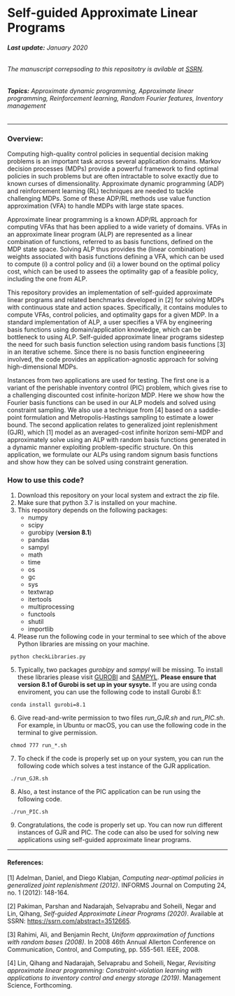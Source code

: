 # Self-guided Approximate Linear Programs
###### **Last update:** January 2020
###### The manuscript correpsoding to this repositotry is avilable at [SSRN](https://ssrn.com/abstract=3512665).
###### **Topics:** Approximate dynamic programming, Approximate linear programming, Reinforcement learning, Random Fourier features, Inventory management
---

### Overview:
Computing high-quality control policies in sequential decision making problems is an important task across several application domains. Markov decision processes (MDPs) provide a powerful framework to find optimal policies in such problems but are often intractable to solve exactly due to known curses of dimensionality. Approximate dynamic programming (ADP) and reinforcement learning (RL) techniques are needed to tackle challenging MDPs. Some of these ADP/RL methods use value function approximation (VFA) to handle MDPs with large state spaces.

Approximate linear programming is a known ADP/RL approach for computing VFAs that has been applied to a wide variety of domains. VFAs in an approximate linear program (ALP) are represented as a linear combination of functions, referred to as basis functions, defined on the MDP state space. Solving ALP thus provides the (linear combination) weights associated with basis functions defining a VFA, which can be used to compute (i) a control policy and (ii) a lower bound on the optimal policy cost, which can be used to assees the optimality gap of a feasible policy, including the one from ALP. 

This repository provides an implementation of self-guided approximate linear programs and related benchmarks developed in [2] for solving MDPs with continuous state and action spaces. Specifically, it contains modules to compute VFAs, control policies, and optimality gaps for a given MDP. In a standard implementation of ALP, a user specifies a VFA by engineering basis functions using domain/application knowledge, which can be bottleneck to using ALP. Self-guided approximate linear programs sidestep the need for such basis function selection using random basis functions [3] in an iterative scheme. Since there is no basis function engineeering involved, the code provides an application-agnostic approach for solving high-dimensional MDPs.

Instances from two applications are used for testing. The first one is a variant of the perishable inventory control (PIC) problem, which gives rise to a challenging discounted cost infinite-horizon MDP. Here we show how the Fourier basis functions can be used in our ALP models and solved using constraint sampling. We also use a technique from [4] based on a saddle-point formulation and Metropolis-Hastings sampling to estimate a lower bound. The second application relates to generalized joint replenishment (GJR), which [1] model as an averaged-cost infinite horizon semi-MDP and approximately solve using an ALP with random basis functions generated in a dynamic manner exploiting problem-specific structure. On this application, we formulate our ALPs using random signum basis functions and show how they can be solved using constraint generation.

### **How to use this code?** 
 1. Download this repository on your local system and extract the zip file.
 2. Make sure that python 3.7 is installed on your machine.
 3. This repository depends on the following packages:
    * numpy
    * scipy
    * gurobipy (**version 8.1**)
    * pandas
    * sampyl
    * math
    * time
    * os
    * gc
    * sys
    * textwrap
    * itertools
    * multiprocessing
    * functools
    * shutil
    * importlib
 4. Please run the following code in your terminal to see which of the above Python libraries are missing on your machine.
 ```
  python checkLibraries.py 
 ```
 5. Typically, two packages *gurobipy* and *sampyl* will be missing. To install these libraries please visit [GUROBI](https://www.gurobi.com/gurobi-and-anaconda-for-windows/) and [SAMPYL](https://github.com/mcleonard/sampyl). **Please ensure that version 8.1 of Gurobi is set up in your sysyte.** If you are using conda enviroment, you can use the following code to install Gurobi 8.1:
 ```
  conda install gurobi=8.1
 ```
 6. Give read-and-write permission to two files *run_GJR.sh* and *run_PIC.sh*. For example, in Ubuntu or macOS, you can use the following code in the terminal to give permission.
 ```
  chmod 777 run_*.sh
 ```
 7. To check if the code is properly set up on your system, you can run the following code which solves a test instance of the GJR application.
 ```
  ./run_GJR.sh
 ```
 8. Also, a test instance of the PIC application can be run using the following code.
 ```
  ./run_PIC.sh
 ```
 9. Congratulations, the code is properly set up. You can now run different instances of GJR and PIC. The code can also be used for solving new applications using self-guided approximate linear programs. 

---
#### **References:**  
[1] Adelman, Daniel, and Diego Klabjan, *Computing near-optimal policies in generalized joint replenishment (2012)*. INFORMS Journal on Computing 24, no. 1 (2012): 148-164.

[2] Pakiman, Parshan and Nadarajah, Selvaprabu and Soheili, Negar and Lin, Qihang, *Self-guided Approximate Linear Programs (2020)*. Available at SSRN: https://ssrn.com/abstract=3512665.

[3] Rahimi, Ali, and Benjamin Recht, *Uniform approximation of functions with random bases (2008)*. In 2008 46th Annual Allerton Conference on Communication, Control, and Computing, pp. 555-561. IEEE, 2008.

[4] Lin, Qihang and Nadarajah, Selvaprabu and Soheili, Negar, *Revisiting approximate linear programming: Constraint-violation learning with applications to inventory control and energy storage (2019)*. Management Science, Forthcoming. 
